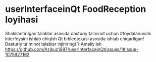 # userInterfaceinQt  FoodReception loyihasi
Shakllantirilgan talablar asosida dasturiy ta’minot uchun 
#foydalanuvchi interfeysini ishlab chiqish  Qt bibleotekasi asosida ishlab chiqarilgan!
Dasturiy ta'minot talablar injiniringi 1-Amaliy ish
https://github.com/Azikuz1997/userInterfaceinQt/issues/1#issue-1075827162
